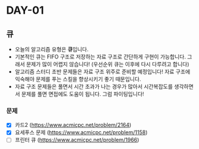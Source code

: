 # DAY-01

## 큐

- 오늘의 알고리즘 유형은 **큐**입니다.
- 기본적인 큐는 FIFO 구조로 저장하는 자료 구조로 간단하게 구현이 가능합니다. 그래서 문제가 많이 어렵지 않습니다! (우선순위 큐는 이후에 다시 다루려고 합니다)
- 알고리즘 스터디 초반 문제들은 자료 구조 위주로 준비할 예정입니다! 자료 구조에 익숙해야 문제를 푸는 스킬을 향상시키기 좋기 때문입니다.
- 자료 구조 문제들은 풀면서 시간 초과가 나는 경우가 많아서 시간복잡도를 생각하면서 문제를 풀면 면접에도 도움이 됩니다. 그럼 파이팅입니다!

### 문제

-[x] 카드2 (https://www.acmicpc.net/problem/2164)  
-[x] 요세푸스 문제 (https://www.acmicpc.net/problem/1158)  
-[ ] 프린터 큐 (https://www.acmicpc.net/problem/1966)  
